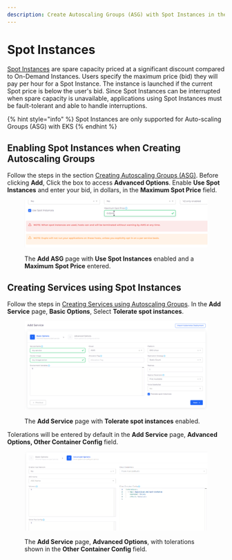 ```yaml
---
description: Create Autoscaling Groups (ASG) with Spot Instances in the DuploCloud platform
---
```


# Spot Instances

[Spot Instances](https://aws.amazon.com/tutorials/ec2-auto-scaling-spot-instances/) are spare capacity priced at a significant discount compared to On-Demand Instances. Users specify the maximum price (bid) they will pay per hour for a Spot Instance. The instance is launched if the current Spot price is below the user's bid. Since Spot Instances can be interrupted when spare capacity is unavailable, applications using Spot Instances must be fault-tolerant and able to handle interruptions.

{% hint style="info" %}
Spot Instances are only supported for Auto-scaling Groups (ASG) with EKS
{% endhint %}

## Enabling Spot Instances when Creating Autoscaling Groups

Follow the steps in the section [Creating Autoscaling Groups (ASG)](./#creating-autoscaling-groups-asg). Before clicking **Add**, Click the box to access **Advanced Options**. Enable **Use Spot Instances** and enter your bid, in dollars, in the **Maximum Spot Price** field.&#x20;

<div align="left">

<figure><img src="../../../../../.gitbook/assets/spot instances screen shot.png" alt=""><figcaption><p>The <strong>Add ASG</strong> page with <strong>Use Spot Instances</strong> enabled and a <strong>Maximum Spot Price</strong> entered. </p></figcaption></figure>

</div>

## Creating Services using Spot Instances

Follow the steps in [Creating Services using Autoscaling Groups](./#creating-services-using-autoscaling-groups). In the **Add Service** page, **Basic Options**, Select **Tolerate spot instances**.&#x20;

<div align="left">

<figure><img src="../../../../../.gitbook/assets/add service basic.png" alt=""><figcaption><p>The <strong>Add Service</strong> page with <strong>Tolerate spot instances</strong> enabled.</p></figcaption></figure>

</div>

Tolerations will be entered by default in the **Add Service** page, **Advanced Options, Other Container Config** field. &#x20;

<div align="left">

<figure><img src="../../../../../.gitbook/assets/replacement shot.png" alt=""><figcaption><p>The <strong>Add Service</strong> page, <strong>Advanced Options</strong>, with tolerations shown in the <strong>Other Container Config</strong> field.</p></figcaption></figure>

</div>

